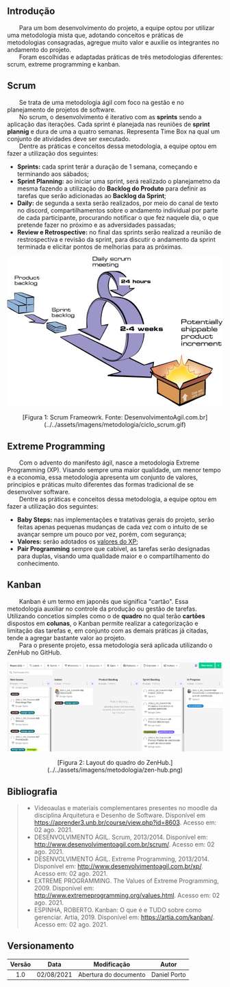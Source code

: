 ## Introdução
&emsp;&emsp;Para um bom desenvolvimento do projeto, a equipe optou por utilizar uma metodologia mista que, adotando conceitos e práticas de metodologias consagradas, agregue muito valor e auxilie os integrantes no andamento do projeto.<br>
&emsp;&emsp;Foram escolhidas e adaptadas práticas de três metodologias diferentes: scrum, extreme programming e kanban.

## Scrum
&emsp;&emsp;Se trata de uma metodologia ágil com foco na gestão e no planejamento de projetos de software.<br>
&emsp;&emsp;No scrum, o desenvolvimento é iterativo com as **sprints** sendo a aplicação das iterações. Cada sprint é planejada nas reuniões de **sprint plannig** e dura de uma a quatro semanas. Representa Time Box na qual um conjunto de atividades deve ser executado.<br>
&emsp;&emsp;Dentre as práticas e conceitos dessa metodologia, a equipe optou em fazer a utilização dos seguintes:

- **Sprints:** cada sprint terár a duração de 1 semana, começando e terminando aos sábados;
- **Sprint Planning:** ao iniciar uma sprint, será realizado o planejametno da mesma fazendo a utilização do **Backlog do Produto** para definir as tarefas que serão adicionadas ao **Backlog da Sprint**;
- **Daily:** de segunda a sexta serão realizados, por meio do canal de texto no discord, compartilhamentos sobre o andamento individual por parte de cada participante, procurando notificar o que fez naquele dia, o que pretende fazer no próximo e as adversidades passadas;
- **Review e Retrospective:** no final das sprints serão realizad a reunião de restrospectiva e revisão da sprint, para discutir o andamento da sprint terminada e elicitar pontos de melhorias para as próximas.

![Ciclo do Scrum](../../assets/imagens/metodologia/ciclo_scrum.gif)
<center>[Figura 1: Scrum Frameowrk. Fonte: DesenvolvimentoAgil.com.br](../../assets/imagens/metodologia/ciclo_scrum.gif)</center>

## Extreme Programming
&emsp;&emsp;Com o advento do manifesto ágil, nasce a metodologia Extreme Programming (XP). Visando sempre uma maior qualidade, um menor tempo e a economia, essa metodologia apresenta um conjunto de valores, principios e práticas muito diferentes das formas tradicional de se desenvolver software.<br>
&emsp;&emsp;Dentre as práticas e conceitos dessa metodologia, a equipe optou em fazer a utilização dos seguintes:

- **Baby Steps:** nas implementações e tratativas gerais do projeto, serão feitas apenas pequenas mudanças de cada vez com o intuito de se avançar sempre um pouco por vez, porém, com segurança;
- **Valores:** serão adotados os [valores do XP](http://www.extremeprogramming.org/values.html);
- **Pair Programming** sempre que cabível, as tarefas serão designadas para duplas, visando uma qualidade maior e o compartilhamento do conhecimento.

## Kanban
&emsp;&emsp;Kanban é um termo em japonês que significa "cartão". Essa metodologia auxiliar no controle da produção ou gestão de tarefas. Utilizando concetios simples como o de **quadro** no qual terão **cartões** dispostos em **colunas**, o Kanban permite realizar a categorização e limitação das tarefas e, em conjunto com as demais práticas já citadas, tende a agregar bastante valor ao projeto.<br>
&emsp;&emsp;Para o presente projeto, essa metodologia será aplicada utilizando o ZenHub no GitHub.

![Ciclo do Scrum](../../assets/imagens/metodologia/zen-hub.png)
<center>[Figura 2: Layout do quadro do ZenHub.](../../assets/imagens/metodologia/zen-hub.png)</center>

## Bibliografia
> - Videoaulas e materiais complementares presentes no moodle da disciplina Arquitetura e Desenho de Software. Disponível em <https://aprender3.unb.br/course/view.php?id=8603>. Acesso em: 02 ago. 2021. 
> - DESENVOLVIMENTO ÁGIL. Scrum, 2013/2014. Disponível em: <http://www.desenvolvimentoagil.com.br/scrum/>. Acesso em: 02 ago. 2021.
> - DESENVOLVIMENTO ÁGIL. Extreme Programming, 2013/2014. Disponível em: <http://www.desenvolvimentoagil.com.br/xp/>. Acesso em: 02 ago. 2021.
> - EXTREME PROGRAMMING. The Values of Extreme Programming, 2009. Disponível em: <http://www.extremeprogramming.org/values.html>. Acesso em: 02 ago. 2021.
> - ESPINHA, ROBERTO. Kanban: O que é e TUDO sobre como gerenciar. Artia, 2019. Disponível em: <https://artia.com/kanban/>. Acesso em: 02 ago. 2021.

## Versionamento
| Versão | Data | Modificação | Autor |
|:-:|--|--|--|
|1.0|02/08/2021| Abertura do documento | Daniel Porto |